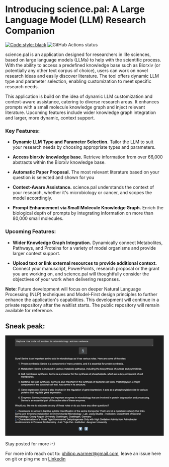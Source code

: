 # Introducing science.pal: A Large Language Model (LLM) Research Companion
[![Code style: black](https://img.shields.io/badge/code%20style-black-000000.svg)](https://github.com/psf/black)
![GitHub Actions status](https://github.com/PhilWa/precision-LLMs-for-bio-research/actions/workflows/main.yml/badge.svg)

science.pal is an application designed for researchers in life sciences, based on large language models (LLMs) to help with the scientific process. With the ability to access a predefined knowledge base such as Biorxiv (or potentially any other text corpus of choice), users can work on novel research ideas and easily discover literature. The tool offers dynamic LLM type and parameter selection, enabling customization to meet specific research needs.

This application is build on the idea of dynamic LLM customization and context-aware assistance, catering to diverse research areas. It enhances prompts with a small molecule knowledge graph and inject relevant literature. Upcoming features include wider knowledge graph integration and larger, more dynamic, context support. 

### Key Features:

- **Dynamic LLM Type and Parameter Selection.**
 Tailor the LLM to suit your research needs by choosing appropriate types and parameters.

- **Access biorxiv knowledge base.**
 Retrieve information from over 66,000 abstracts within the Biorxiv knowledge base.

- **Automatic Paper Proposal.**
 The most relevant literature based on your question is selected and shown for you

- **Context-Aware Assistance.**
 science.pal understands the context of your research, whether it's microbiology or cancer, and scopes the model accordingly.

- **Prompt Enhancement via Small Molecule Knowledge Graph.**
 Enrich the biological depth of prompts by integrating information on more than 80,000 small molecules.

### Upcoming Features:

- **Wider Knowledge Graph Integration.**
 Dynamically connect Metabolites, Pathways, and Proteins for a variety of model organisms and provide larger context support.


- **Upload text or link external resources to provide additional context.**
 Connect your manuscript, PowerPoints, research proposal or the grant you are working on, and science.pal will thoughtfully consider the objectives of your work when delivering responses.


**Note**: Future development will focus on deeper Natural Language Processing (NLP) techniques and Model-First design principles to further enhance the application's capabilities. This development will continue in a private repository after the waitlist starts. The public repository will remain available for reference.

## Sneak peak:
![](pictures/demo.png)


Stay posted for more :-)

For more info reach out to: philipp.warmer@gmail.com, leave an issue here on git or ping me on [Linkedin](https://www.linkedin.com/in/philippwarmer/) 
